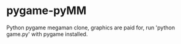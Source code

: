 pygame-pyMM
===========

Python pygame megaman clone, graphics are paid for,
run 'python game.py' with pygame installed.
